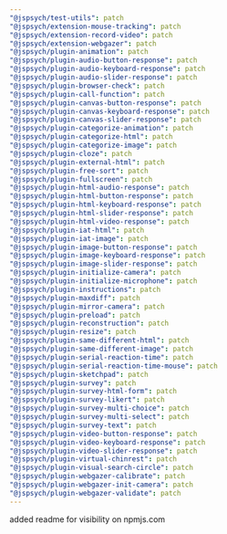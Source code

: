 ```yaml
---
"@jspsych/test-utils": patch
"@jspsych/extension-mouse-tracking": patch
"@jspsych/extension-record-video": patch
"@jspsych/extension-webgazer": patch
"@jspsych/plugin-animation": patch
"@jspsych/plugin-audio-button-response": patch
"@jspsych/plugin-audio-keyboard-response": patch
"@jspsych/plugin-audio-slider-response": patch
"@jspsych/plugin-browser-check": patch
"@jspsych/plugin-call-function": patch
"@jspsych/plugin-canvas-button-response": patch
"@jspsych/plugin-canvas-keyboard-response": patch
"@jspsych/plugin-canvas-slider-response": patch
"@jspsych/plugin-categorize-animation": patch
"@jspsych/plugin-categorize-html": patch
"@jspsych/plugin-categorize-image": patch
"@jspsych/plugin-cloze": patch
"@jspsych/plugin-external-html": patch
"@jspsych/plugin-free-sort": patch
"@jspsych/plugin-fullscreen": patch
"@jspsych/plugin-html-audio-response": patch
"@jspsych/plugin-html-button-response": patch
"@jspsych/plugin-html-keyboard-response": patch
"@jspsych/plugin-html-slider-response": patch
"@jspsych/plugin-html-video-response": patch
"@jspsych/plugin-iat-html": patch
"@jspsych/plugin-iat-image": patch
"@jspsych/plugin-image-button-response": patch
"@jspsych/plugin-image-keyboard-response": patch
"@jspsych/plugin-image-slider-response": patch
"@jspsych/plugin-initialize-camera": patch
"@jspsych/plugin-initialize-microphone": patch
"@jspsych/plugin-instructions": patch
"@jspsych/plugin-maxdiff": patch
"@jspsych/plugin-mirror-camera": patch
"@jspsych/plugin-preload": patch
"@jspsych/plugin-reconstruction": patch
"@jspsych/plugin-resize": patch
"@jspsych/plugin-same-different-html": patch
"@jspsych/plugin-same-different-image": patch
"@jspsych/plugin-serial-reaction-time": patch
"@jspsych/plugin-serial-reaction-time-mouse": patch
"@jspsych/plugin-sketchpad": patch
"@jspsych/plugin-survey": patch
"@jspsych/plugin-survey-html-form": patch
"@jspsych/plugin-survey-likert": patch
"@jspsych/plugin-survey-multi-choice": patch
"@jspsych/plugin-survey-multi-select": patch
"@jspsych/plugin-survey-text": patch
"@jspsych/plugin-video-button-response": patch
"@jspsych/plugin-video-keyboard-response": patch
"@jspsych/plugin-video-slider-response": patch
"@jspsych/plugin-virtual-chinrest": patch
"@jspsych/plugin-visual-search-circle": patch
"@jspsych/plugin-webgazer-calibrate": patch
"@jspsych/plugin-webgazer-init-camera": patch
"@jspsych/plugin-webgazer-validate": patch
---
```


added readme for visibility on npmjs.com
